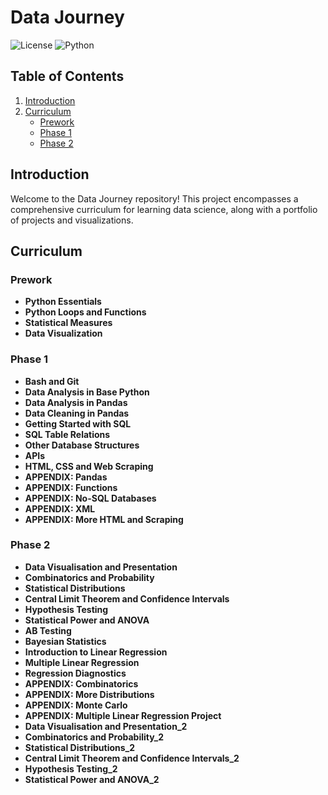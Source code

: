 # Data Journey

![License](https://img.shields.io/badge/license-MIT-blue.svg)
![Python](https://img.shields.io/badge/python-3.8%2B-brightgreen.svg)

## Table of Contents
1. [Introduction](#introduction)
2. [Curriculum](#curriculum)
   - [Prework](#prework)
   - [Phase 1](#phase-1)
   - [Phase 2](#phase-2)

## Introduction
Welcome to the Data Journey repository! This project encompasses a comprehensive curriculum for learning data science, along with a portfolio of projects and visualizations.

## Curriculum

### Prework
- **Python Essentials**
- **Python Loops and Functions**
- **Statistical Measures**
- **Data Visualization**

### Phase 1
- **Bash and Git**
- **Data Analysis in Base Python**
- **Data Analysis in Pandas**
- **Data Cleaning in Pandas**
- **Getting Started with SQL**
- **SQL Table Relations**
- **Other Database Structures**
- **APIs**
- **HTML, CSS and Web Scraping**
- **APPENDIX: Pandas**
- **APPENDIX: Functions**
- **APPENDIX: No-SQL Databases**
- **APPENDIX: XML**
- **APPENDIX: More HTML and Scraping**

### Phase 2
- **Data Visualisation and Presentation**
- **Combinatorics and Probability**
- **Statistical Distributions**
- **Central Limit Theorem and Confidence Intervals**
- **Hypothesis Testing**
- **Statistical Power and ANOVA**
- **AB Testing**
- **Bayesian Statistics**
- **Introduction to Linear Regression**
- **Multiple Linear Regression**
- **Regression Diagnostics**
- **APPENDIX: Combinatorics**
- **APPENDIX: More Distributions**
- **APPENDIX: Monte Carlo**
- **APPENDIX: Multiple Linear Regression Project**
- **Data Visualisation and Presentation_2**
- **Combinatorics and Probability_2**
- **Statistical Distributions_2**
- **Central Limit Theorem and Confidence Intervals_2**
- **Hypothesis Testing_2**
- **Statistical Power and ANOVA_2**
